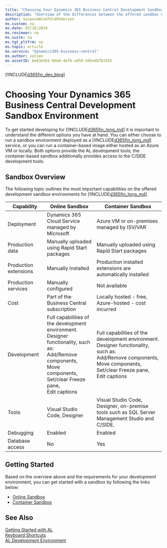 ```yaml
---
title: "Choosing Your Dynamics 365 Business Central Development Sandbox Environment"
description: "Overview of the differences between the offered sandbox environments for Dynamics 365 Business Central."
author: SusanneWindfeldPedersen
ms.custom: na
ms.date: 03/16/2018
ms.reviewer: na
ms.suite: na
ms.tgt_pltfrm: na
ms.topic: article
ms.service: "dynamics365-business-central"
ms.author: solsen
ms.assetID: be636361-9de8-4efb-ad50-445e4b7b3255
---
```


[!INCLUDE[d365fin_dev_blog](includes/d365fin_dev_blog.md)]

# Choosing Your Dynamics 365 Business Central Development Sandbox Environment
To get started developing for [!INCLUDE[d365fin_long_md](includes/d365fin_long_md.md)] it is important to understand the different options you have at hand. You can either choose to run a sandbox environment deployed as a [!INCLUDE[d365fin_long_md](includes/d365fin_long_md.md)] service, or you can run a container-based image either hosted as an Azure VM or locally. Both options provide the AL development tools; the container-based sandbox additionally provides access to the C/SIDE development tools.

## Sandbox Overview
The following topic outlines the most important capabilities on the offered development sandbox environments for [!INCLUDE[d365fin_long_md](includes/d365fin_long_md.md)]. 

|Capability |Online Sandbox |Container Sandbox|
|-----------|--------|----------------|
|Deployment |Dynamics 365 Cloud Service managed by Microsoft|Azure VM or on-premises managed by ISV/VAR|
|Production data|Manually uploaded using Rapid Start packages|Manually uploaded using Rapid Start packages|
|Production extensions|Manually installed|Production installed extensions are automatically installed|
|Production services|Manually configured|Not available|
|Cost|Part of the Business Central subscription|Locally hosted - free, Azure-hosted - cost incurred|
|Development|Full capabilities of the development environment. </br>Designer functionality, such as: </br>Add/Remove components, </br>Move components, </br>Set/clear Freeze pane, </br>Edit captions | Full capabilities of the development environment.</br>Designer functionality, such as: </br>Add/Remove components, </br>Move components, </br>Set/clear Freeze pane, </br>Edit captions |
|Tools|Visual Studio Code, Designer|Visual Studio Code, Designer, on-premise tools such as SQL Server Management Studio and C/SIDE.|
|Debugging|Enabled|Enabled|
|Database access|No|Yes|

## Getting Started
Based on the overview above and the requirements for your development environment, you can get started with a sandbox by following the links below:

+ [Online Sandbox](devenv-get-started.md)  
+ [Container Sandbox](devenv-get-started-container-sandbox.md)  

## See Also
[Getting Started with AL](devenv-get-started.md)  
[Keyboard Shortcuts](devenv-keyboard-shortcuts.md)    
[AL Development Environment](devenv-reference-overview.md)  
